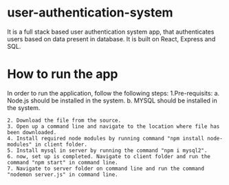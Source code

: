 # user-authentication-system
  It is a full stack based user authentication system app, that authenticates users based on data present in database.
  It is built on React, Express and SQL.
  
# How to run the app
  In order to run the application, follow the following steps:
    1.Pre-requisits:
      a. Node.js should be installed in the system.
      b. MYSQL should be installed in the system.
      
    2. Download the file from the source.
    3. Open up a command line and navigate to the location where file has been downloaded.
    4. Install required node modules by running command "npm install node-modules" in client folder.
    5. Install mysql in server by running the command "npm i mysql2".
    6. now, set up is completed. Navigate to client folder and run the command "npm start" in command line.
    7. Navigate to server folder on command line and run the command "nodemon server.js" in command line.
    
    
